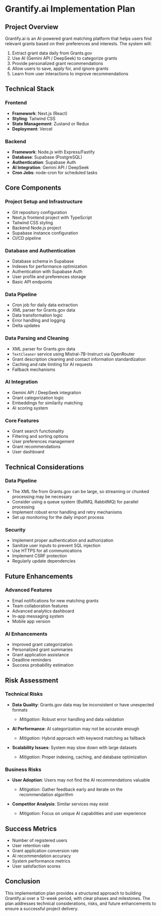 # Grantify.ai Implementation Plan

## Project Overview

Grantify.ai is an AI-powered grant matching platform that helps users find relevant grants based on their preferences and interests. The system will:

1. Extract grant data daily from Grants.gov
2. Use AI (Gemini API / DeepSeek) to categorize grants
3. Provide personalized grant recommendations
4. Allow users to save, apply for, and ignore grants
5. Learn from user interactions to improve recommendations

## Technical Stack

### Frontend
- **Framework**: Next.js (React)
- **Styling**: Tailwind CSS
- **State Management**: Zustand or Redux
- **Deployment**: Vercel

### Backend
- **Framework**: Node.js with Express/Fastify
- **Database**: Supabase (PostgreSQL)
- **Authentication**: Supabase Auth
- **AI Integration**: Gemini API / DeepSeek
- **Cron Jobs**: node-cron for scheduled tasks

## Core Components

### Project Setup and Infrastructure
- Git repository configuration
- Next.js frontend project with TypeScript
- Tailwind CSS styling
- Backend Node.js project
- Supabase instance configuration
- CI/CD pipeline

### Database and Authentication
- Database schema in Supabase
- Indexes for performance optimization
- Authentication with Supabase Auth
- User profile and preferences storage
- Basic API endpoints

### Data Pipeline
- Cron job for daily data extraction
- XML parser for Grants.gov data
- Data transformation logic
- Error handling and logging
- Delta updates

### Data Parsing and Cleaning
- XML parser for Grants.gov data
- `TextCleaner` service using Mistral-7B-Instruct via OpenRouter
- Grant description cleaning and contact information standardization
- Caching and rate limiting for AI requests
- Fallback mechanisms

### AI Integration
- Gemini API / DeepSeek integration
- Grant categorization logic
- Embeddings for similarity matching
- AI scoring system

### Core Features
- Grant search functionality
- Filtering and sorting options
- User preferences management
- Grant recommendations
- User dashboard

## Technical Considerations

### Data Pipeline
- The XML file from Grants.gov can be large, so streaming or chunked processing may be necessary
- Consider using a queue system (BullMQ, RabbitMQ) for parallel processing
- Implement robust error handling and retry mechanisms
- Set up monitoring for the daily import process

### Security
- Implement proper authentication and authorization
- Sanitize user inputs to prevent SQL injection
- Use HTTPS for all communications
- Implement CSRF protection
- Regularly update dependencies

## Future Enhancements

### Advanced Features
- Email notifications for new matching grants
- Team collaboration features
- Advanced analytics dashboard
- In-app messaging system
- Mobile app version

### AI Enhancements
- Improved grant categorization
- Personalized grant summaries
- Grant application assistance
- Deadline reminders
- Success probability estimation

## Risk Assessment

### Technical Risks
- **Data Quality**: Grants.gov data may be inconsistent or have unexpected formats
  - *Mitigation*: Robust error handling and data validation
  
- **AI Performance**: AI categorization may not be accurate enough
  - *Mitigation*: Hybrid approach with keyword matching as fallback

- **Scalability Issues**: System may slow down with large datasets
  - *Mitigation*: Proper indexing, caching, and database optimization

### Business Risks
- **User Adoption**: Users may not find the AI recommendations valuable
  - *Mitigation*: Gather feedback early and iterate on the recommendation algorithm

- **Competitor Analysis**: Similar services may exist
  - *Mitigation*: Focus on unique AI capabilities and user experience

## Success Metrics

- Number of registered users
- User retention rate
- Grant application conversion rate
- AI recommendation accuracy
- System performance metrics
- User satisfaction scores

## Conclusion

This implementation plan provides a structured approach to building Grantify.ai over a 12-week period, with clear phases and milestones. The plan addresses technical considerations, risks, and future enhancements to ensure a successful project delivery.
